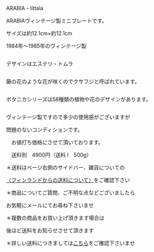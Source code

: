 <link rel="stylesheet" type="text/css" href="/assets/css/styles.css">

ARABIA・Iittala

ARABIAヴィンテージ製ミニプレートです。

サイズは約12.1cm×約12.1cm

1984年〜1985年のヴィンテージ製

<img alt="" src="http://blog.cnobi.jp/v1/blog/user/71e35865e9e62f3f9d70420d6124d2ab/1612822911"/> 

デザインはエステリ・トムラ

<img alt="" src="http://blog.cnobi.jp/v1/blog/user/71e35865e9e62f3f9d70420d6124d2ab/1612822910"/> 

藤の花のような花が咲くのでクサフジと呼ばれています。

<img alt="" src="http://blog.cnobi.jp/v1/blog/user/71e35865e9e62f3f9d70420d6124d2ab/1612822915"/> 

ボタニカシリーズは58種類の植物や花のデザインがあります。

<img alt="" src="http://blog.cnobi.jp/v1/blog/user/71e35865e9e62f3f9d70420d6124d2ab/1612822914"/> 

ヴィンテージ製ですので多少の使用感がございますが

問題のないコンディションです。

　お値打ち価格にさせて頂いております。

　送料別　4900円（送料 I　500g）

＊送料はページ右側のサイドバー、雑貨についての

[〈フィンランドからの送料について〉](https://dkzakka.github.io/2005/03/31/雑貨について.html)をご確認下さい

＊商品についてご質問、ご不明な点などございましたら

お気軽にメールにてお尋ね下さいませ

＊複数の商品をお買い上げ頂きます場合は

後ほど送料をお知らせさせて頂きます

＊詳しい送料につきましては[こちら](http://dkzakka.blog.shinobi.jp/Entry/3385/)をご確認下さいませ